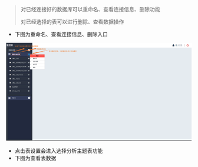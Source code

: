 > 对已经连接好的数据库可以重命名、查看连接信息、删除功能
> 
> 对已经选择的表可以进行删除、查看数据操作

* 下图为重命名、查看连接信息、删除入口

![](/assets/connect-oracle_6.png)

* 点击表设置会进入选择分析主题表功能
* 下图为查看表数据

